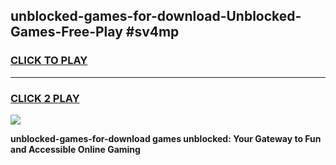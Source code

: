 
## unblocked-games-for-download-Unblocked-Games-Free-Play #sv4mp
<h3>
<a href="https://us.freeplayer.one?title=unblocked-games-for-download&ref=9M">CLICK TO PLAY</a></h3>
<hr>

<h3>
<a href="https://us.freeplayer.one?title=unblocked-games-for-download&ref=9M">CLICK 2 PLAY</a>
  
</h3>

<a href="https://us.freeplayer.one?title=unblocked-games-for-download&ref=9M"><img src="https://clearcache.store/games.png"></a>


**unblocked-games-for-download games unblocked: Your Gateway to Fun and Accessible Online Gaming**
